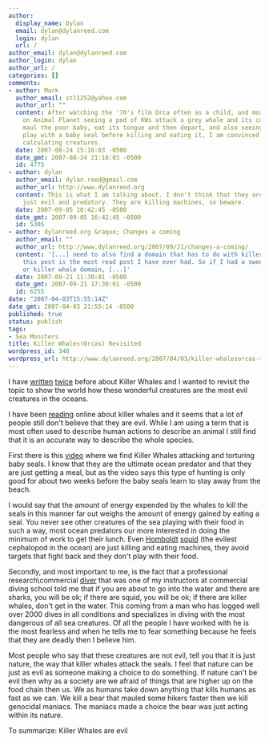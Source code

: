 ```yaml
---
author:
  display_name: Dylan
  email: dylan@dylanreed.com
  login: dylan
  url: /
author_email: dylan@dylanreed.com
author_login: dylan
author_url: /
categories: []
comments:
- author: Mark
  author_email: stl1252@yahoo.com
  author_url: ""
  content: After watching the '70's film Orca often as a child, and more recently
    on Animal Planet seeing a pod of KWs attack a grey whale and its calf, only to
    maul the poor baby, eat its tongue and then depart, and also seeing a killer whale
    play with a baby seal before killing and eating it, I am convinced they are evil,
    calculating creatures.
  date: 2007-08-24 15:16:03 -0500
  date_gmt: 2007-08-24 21:16:03 -0500
  id: 4775
- author: dylan
  author_email: dylan.reed@gmail.com
  author_url: http://www.dylanreed.org
  content: This is what I am talking about. I don't think that they are bad creatures
    just evil and predatory. They are killing machines, so beware.
  date: 2007-09-05 10:42:45 -0500
  date_gmt: 2007-09-05 16:42:45 -0500
  id: 5305
- author: dylanreed.org &raquo; Changes a coming
  author_email: ""
  author_url: http://www.dylanreed.org/2007/09/21/changes-a-coming/
  content: '[...] need to also find a domain that has to do with killer whales because
    this post is the most read post I have ever had. So if I had a sweet sea monster
    or killer whale domain, [...]'
  date: 2007-09-21 11:30:01 -0500
  date_gmt: 2007-09-21 17:30:01 -0500
  id: 6255
date: "2007-04-03T15:55:14Z"
date_gmt: 2007-04-03 21:55:14 -0500
published: true
status: publish
tags:
- Sea Monsters
title: Killer Whales(Orcas) Revisited
wordpress_id: 348
wordpress_url: http://www.dylanreed.org/2007/04/03/killer-whalesorcas-revisited-2/
---
```


I have [written][1] [twice][2] before about Killer Whales and I wanted to revisit the topic to show the world how these wonderful creatures are the most evil creatures in the oceans.

   [1]: http://www.dylanreed.org/2006/11/30/killer-whalesduh/
   [2]: http://www.dylanreed.org/2004/02/04/killer-whales-dont-kill-people/

I have been [reading][3] online about killer whales and it seems that a lot of people still don't believe that they are evil. While I am using a term that is most often used to describe human actions to describe an animal I still find that it is an accurate way to describe the whole species.

   [3]: http://weblog.greenpeace.org/oceandefenders/archive/2007/02/so_killer_whales_do_attac.html

First there is this [video][4] where we find Killer Whales attacking and torturing baby seals. I know that they are the ultimate ocean predator and that they are just getting a meal, but as the video says this type of hunting is only good for about two weeks before the baby seals learn to stay away from the beach.

   [4]: http://www.youtube.com/watch?v=9h1e2zyjkWQ

I would say that the amount of energy expended by the whales to kill the seals in this manner far out weighs the amount of energy gained by eating a seal. You never see other creatures of the sea playing with their food in such a way, most ocean predators our more interested in doing the minimum of work to get their lunch. Even [Homboldt][5][][5] [squid][6] (the evilest cephalopod in the ocean) are just killing and eating machines, they avoid targets that fight back and they don't play with their food.

   [5]: http://www.deeperblue.net/article.php/696/3
   [6]: http://www.sea-wolves.com/files/Why_are_the_Squid_so_important.doc

Secondly, and most important to me, is the fact that a professional research\commercial [diver][7] that was one of my instructors at commercial diving school told me that if you are about to go into the water and there are sharks, you will be ok; if there are squid, you will be ok; if there are killer whales, don't get in the water. This coming from a man who has logged well over 2000 dives in all conditions and specializes in diving with the most dangerous of all sea creatures. Of all the people I have worked with he is the most fearless and when he tells me to fear something because he feels that they are deadly then I believe him.

   [7]: http://www.sea-wolves.com/scott.html

Most people who say that these creatures are not evil, tell you that it is just nature, the way that killer whales attack the seals. I feel that nature can be just as evil as someone making a choice to do something. If nature can't be evil then why as a society are we afraid of things that are higher up on the food chain then us. We as humans take down anything that kills humans as fast as we can. We kill a bear that mauled some hikers faster then we kill genocidal maniacs. The maniacs made a choice the bear was just acting within its nature.

To summarize: Killer Whales are evil
